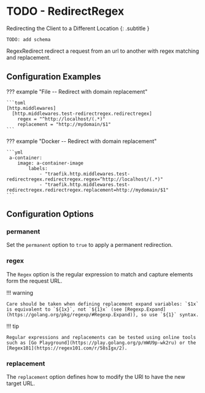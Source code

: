 # TODO - RedirectRegex

Redirecting the Client to a Different Location
{: .subtitle }

`TODO: add schema`

RegexRedirect redirect a request from an url to another with regex matching and replacement.

## Configuration Examples

??? example "File -- Redirect with domain replacement"

    ```toml
    [http.middlewares]
      [http.middlewares.test-redirectregex.redirectregex]
        regex = "^http://localhost/(.*)"
        replacement = "http://mydomain/$1"
    ```

??? example "Docker -- Redirect with domain replacement"

    ```yml
     a-container:
        image: a-container-image 
            labels:
                - "traefik.http.middlewares.test-redirectregex.redirectregex.regex=^http://localhost/(.*)"
                - "traefik.http.middlewares.test-redirectregex.redirectregex.replacement=http://mydomain/$1"
    ```

## Configuration Options

### permanent

Set the `permanent` option to `true` to apply a permanent redirection.

### regex

The `Regex` option is the regular expression to match and capture elements form the request URL.

!!! warning

    Care should be taken when defining replacement expand variables: `$1x` is equivalent to `${1x}`, not `${1}x` (see [Regexp.Expand](https://golang.org/pkg/regexp/#Regexp.Expand)), so use `${1}` syntax.

!!! tip

    Regular expressions and replacements can be tested using online tools such as [Go Playground](https://play.golang.org/p/mWU9p-wk2ru) or the [Regex101](https://regex101.com/r/58sIgx/2).
    
### replacement

The `replacement` option defines how to modify the URl to have the new target URL.
 